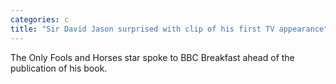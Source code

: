 ```yaml
---
categories: c
title: "Sir David Jason surprised with clip of his first TV appearance"
---
```

The Only Fools and Horses star spoke to BBC Breakfast ahead of the publication of his book.